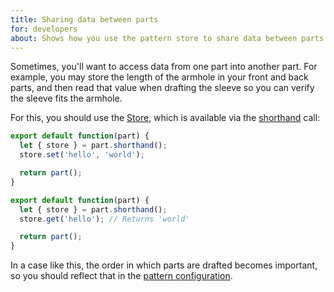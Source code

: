 ```yaml
---
title: Sharing data between parts
for: developers
about: Shows how you use the pattern store to share data between parts
---
```


Sometimes, you'll want to access data from one part into another part.
For example, you may store the length of the armhole in your front and back parts,
and then read that value when drafting the sleeve so you can verify the sleeve fits the armhole.

For this, you should use the [Store](/reference/api/store/), which is available via
the [shorthand](/howtos/code/shorthand/) call:

```js
export default function(part) {
  let { store } = part.shorthand();
  store.set('hello', 'world');

  return part();
}
```

```js
export default function(part) {
  let { store } = part.shorthand();
  store.get('hello'); // Returns 'world'

  return part();
}
```

In a case like this, the order in which parts are drafted becomes important, so you
should reflect that in the [pattern configuration](/reference/api/config/).
